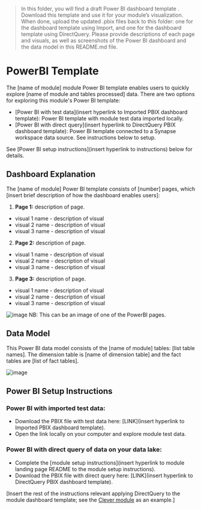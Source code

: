 > In this folder, you will find a draft Power BI dashboard template . Download this template and use it for your module’s visualization. When done, upload the updated .pbix files back to this folder: one for the dashboard template using Import, and one for the dashboard template using DirectQuery. Please provide descriptions of each page and visuals, as well as screenshots of the Power BI dashboard and the data model in this README.md file.

# PowerBI Template
The [name of module] module Power BI template enables users to quickly explore [name of module and tables processed] data. There are two options for exploring this module's Power BI template:
 - [Power BI with test data](insert hyperlink to Imported PBIX dashboard template): Power BI template with module test data imported locally.
 - [Power BI with direct query](insert hyperlink to DirectQuery PBIX dashboard template): Power BI template connected to a Synapse workspace data source. See instructions below to setup.

See [Power BI setup instructions](insert hyperlink to instructions) below for details.

## Dashboard Explanation
The [name of module] Power BI template consists of [number] pages, which [insert brief description of how the dashboard enables users]: 

1. **Page 1:** description of page.
- visual 1 name - description of visual
- visual 2 name - description of visual
- visual 3 name - description of visual

2. **Page 2:** description of page.
- visual 1 name - description of visual
- visual 2 name - description of visual
- visual 3 name - description of visual

3. **Page 3:** description of page.
- visual 1 name - description of visual
- visual 2 name - description of visual
- visual 3 name - description of visual

![image](https://github.com/microsoft/OpenEduAnalytics/blob/main/modules/module_creation_kit/docs/images/Sample_PowerBI_Dashboard.png)
NB: This can be an image of one of the PowerBI pages.

## Data Model
This Power BI data model consists of  the [name of module] tables: [list table names]. The dimension table is [name of dimension table] and the fact tables are [list of fact tables].

![image](https://github.com/microsoft/OpenEduAnalytics/blob/main/modules/module_creation_kit/docs/images/Sample_PowerBI_Semantic_Model.png)

## Power BI Setup Instructions
### Power BI with imported test data:
- Download the PBIX file with test data here: [LINK](insert hyperlink to Imported PBIX dashboard template).
- Open the link locally on your computer and explore module test data.

### Power BI with direct query of data on your data lake:
- Complete the [module setup instructions](insert hyperlink to module landing page README to the module setup instructions).
- Download the PBIX file with direct query here: [LINK](insert hyperlink to DirectQuery PBIX dashboard template).

[Insert the rest of the instructions relevant applying DirectQuery to the module dashboard template; see the [Clever module](https://github.com/microsoft/OpenEduAnalytics/tree/main/modules/module_catalog/Clever/powerbi) as an example.]
